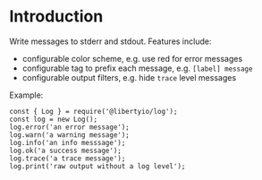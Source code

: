 Introduction
============

Write messages to stderr and stdout. Features include:

* configurable color scheme, e.g. use red for error messages
* configurable tag to prefix each message, e.g. `[label] message`
* configurable output filters, e.g. hide `trace` level messages

Example:

```
const { Log } = require('@libertyio/log');
const log = new Log();
log.error('an error message');
log.warn('a warning message');
log.info('an info messsage');
log.ok('a success message');
log.trace('a trace message');
log.print('raw output without a log level');
```
